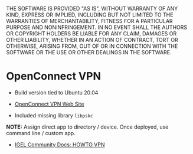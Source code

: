 THE SOFTWARE IS PROVIDED "AS IS", WITHOUT WARRANTY OF ANY KIND, EXPRESS OR IMPLIED, INCLUDING BUT NOT LIMITED TO THE WARRANTIES OF MERCHANTABILITY, FITNESS FOR A PARTICULAR PURPOSE AND NONINFRINGEMENT. IN NO EVENT SHALL THE AUTHORS OR COPYRIGHT HOLDERS BE LIABLE FOR ANY CLAIM, DAMAGES OR OTHER LIABILITY, WHETHER IN AN ACTION OF CONTRACT, TORT OR OTHERWISE, ARISING FROM, OUT OF OR IN CONNECTION WITH THE SOFTWARE OR THE USE OR OTHER DEALINGS IN THE SOFTWARE.

# OpenConnect VPN

- Build version tied to Ubuntu 20.04

- [OpenConnect VPN Web Site](https://www.infradead.org/openconnect/)

- Included missing library `libpskc`

**NOTE:** Assign direct app to directory / device. Once deployed, use command line / custom app.

- [IGEL Community Docs: HOWTO VPN](https://igel-community.github.io/IGEL-Docs-v02/Docs/HOWTO-VPN/)
